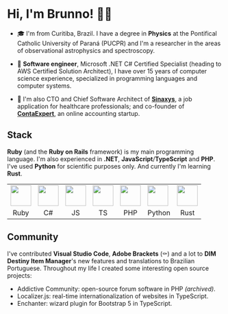 # Hi, I'm Brunno! 🖖🏻

- 🎓 I'm from Curitiba, Brazil. I have a degree in **Physics** at the Pontifical Catholic University of Paraná (PUCPR) and I'm a researcher in the areas of observational astrophysics and spectroscopy.

- 💼 **Software engineer**, Microsoft .NET C# Certified Specialist (heading to AWS Certified Solution Architect), I have over 15 years of computer science experience, specialized in programming languages and computer systems.

- 🌟 I'm also CTO and Chief Software Architect of **[Sinaxys](https://sinaxys.com)**, a job application for healthcare professionals; and co-founder of **[ContaExpert](https://www.contaexpert.com.br)**, an online accounting startup.

## Stack

**Ruby** (and the **Ruby on Rails** framework) is my main programming language. I'm also experienced in **.NET**, **JavaScript**/**TypeScript** and **PHP**. I've used **Python** for scientific purposes only. And currently I'm learning **Rust**.

<table>
  <tr>
    <td><img src="https://cdn.jsdelivr.net/gh/devicons/devicon/icons/ruby/ruby-original.svg" height="48"></td>
    <td><img src="https://cdn.jsdelivr.net/gh/devicons/devicon/icons/csharp/csharp-original.svg" height="48"></td>
    <td><img src="https://cdn.jsdelivr.net/gh/devicons/devicon/icons/javascript/javascript-original.svg" height="48"></td>
    <td><img src="https://cdn.jsdelivr.net/gh/devicons/devicon/icons/typescript/typescript-original.svg" height="48"></td>
    <td><img src="https://cdn.jsdelivr.net/gh/devicons/devicon/icons/php/php-plain.svg" height="48"></td>
    <td><img src="https://cdn.jsdelivr.net/gh/devicons/devicon/icons/python/python-original.svg" height="48"></td>
    <td><img src="https://cdn.jsdelivr.net/gh/devicons/devicon/icons/rust/rust-plain.svg" height="48"></td>
  </tr>
  <tr>
    <td style="text-align: center">Ruby</td>
    <td style="text-align: center">C#</td>
    <td style="text-align: center">JS</td>
    <td style="text-align: center">TS</td>
    <td style="text-align: center">PHP</td>
    <td style="text-align: center">Python</td>
    <td style="text-align: center">Rust</td>
  </tr>
</table>

## Community

I've contributed **Visual Studio Code**, **Adobe Brackets** (⚰️) and a lot to **DIM Destiny Item Manager**'s new features and translations to Brazilian Portuguese. Throughout my life I created some interesting open source projects:

- Addictive Community: open-source forum software in PHP _(archived)_.
- Localizer.js: real-time internationalization of websites in TypeScript.
- Enchanter: wizard plugin for Bootstrap 5 in TypeScript.

